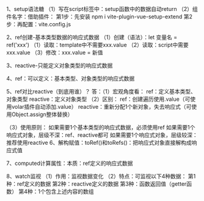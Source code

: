 1、setup语法糖
（1）写在script标签中：setup函数中的数据自动return
（2）组件名字：借助插件：
第1步：先安装
npm i vite-plugin-vue-setup-extend
第2步：再配置：vite.config.js
<script>
    import {defineConfig} from 'vite';
    import VueSetupExtend from 'vite-plugin-vue-setup-extend';
    export default defineConfig({
        plugins:[VueSetupExtend()]
    })
</script>
<script lang="ts" setup name="Person">
let a = 666;
</script>
2、ref创建-基本类型数据的响应式数据
（1）创建（语法）：let 变量名 = ref('xxx')
（1）读取：template中不需要xxx.value
（2）读取：script中需要xxx.value
（3）修改：xxx.value = 新值
<script lang="ts" setup name="Person">
    import {ref} from 'vue';
    //响应式数据：只要数据改变才做成响应式
    let name = ref('张三');
</script>
3、reactive-只能定义对象类型的响应式数据
<script lang="ts" setup name="Person">
    import {reactive} from 'vue';
    //（1）创建：响应式对象（深层次响应）：使用代理对象proxy
    let name = reactive({
        brand:'奔驰',price:100
    });
    //（2）读取：
    console.log(name.brand,name.price);
    //（3）修改：
</script>
4、ref：可以定义：基本类型、对象类型的响应式数据
<script lang="ts" setup name="Person">
    //（1）创建
    let car = ref({
        brand:'奔驰',price:100
    });
    //（2）读取
    console.log(car.value.brand);
    //（3）修改
    car.value.brand = '小米';
</script>
5、ref对比reactive（到底用谁）？
答：（1）宏观角度看：
ref：定义基本类型、对象类型
reactive：定义对象类型
（2）区别：
ref：创建遍历使用.value（可使用volar插件自动添加.value）
reactive：重新分配1个新对象，失去响应式（可使用Object.assign整体替换）
<script lang="ts" setup name="Person">
    import {reactive} from "vue";
    let car = reactive({
        brand:'奔驰',price:100
    });
    //错误方式：car = {brand:'宝马',price:1000};->页面不更新->为什么ref定义的响应式对象就更新？因为ref读取使用xxx.value，只要修改了value，就相当于更新了响应式数据
    //三角形🥰正确方式：Object.assign()方法整体替换1个新对象
    Object.assign(car,{brand:'宝马',price:1000});
</script>
<script lang="ts" setup name="Person">
    let car = reactive({
        brand:'奔驰',price:100
    });
    //错误方式：car = ref({brand:'宝马',price:1000});->页面不更新
    //三角形🥰正确方式：整体替换1个新对象
    Object.assign(car,{brand:'宝马',price:1000});
</script>
（3）使用原则：
如果需要1个基本类型的响应式数据，必须使用ref
如果需要1个响应式对象，层级不深：ref、reactive都可
如果需要1个响应式对象，层级较深：推荐使用reactive
6、解构赋值：toRef()和toRefs()：把响应式对象直接解构成响应式值
<script lang="ts" setup name="Person">
   import {reactive,toRef} from "vue";
   //响应式对象
   let person = reactive({
    name:'张三',
    age:18
   });
   //（1）解构赋值：toRefs()：把reactive定义的对象每一组key:value都变成新对象，但value都变为ref定义的响应式数据值：{name:ref(person.name),age:ref(person.age)}
   //解构
   let {name,age} = toRefs
   (person);
   console.log("直接解构出响应式数据name,age=",name,age);
   //（2）toRef（）
     let n1 = toRef(person,'name');
     let a1 = toRef(person,'age');
   (person);
</script>
7、computed计算属性：本质：ref定义的响应式数据
<script lang="ts" setup name="Person">
    import {ref,computed} from 'vue';
    let firstName = ref('李');
    let lastName = ref('四');
    // let fullName = computed(()=>{return firstName.value+lastName.value});
    let fullName = computed({
        get(){
            return firstName.value+ '-' + lastName.value
        },
        set(val){
            let [str1,str2] = val.split('-');
            firstName.value = str1;
            lastName.value = str2;
        }
    });
    //（1）读取计算属性
    console.log("~~fullName=",fullName);
    //（2）修改计算属性
    function changeName(){
        fullName.value = '张-三'
    }
</script>
8、watch监视
（1）作用：监视数据变化
（2）特点：可监视以下4种数据：
第1种：ref定义的数据
第2种：reactive定义的数据
第3种：函数返回值（getter函数）
第4种：1个包含上述内容的数组
<script lang="ts" setup name="Person">
    import {ref,watch} from 'vue';
    //第1种：监视ref定义的基本类型数据
    let sum = ref(0);
    function changeSum(){
        sum.value += 1;
    };
    let stopWatch = watch(sum,(newVal,oldVal)=>{
        console.log("sum变化了");
        if(newVal >= 10){
            stopWatch();
        }
    });
    //监视ref定义的对象类型数据
    let person = {
        name:'张三',
        age:18
    }
    function changeName(){
        person.value.name += "~";
    }
    function changeAge(){
        person.value.name += 1;
    }
    function changePerson(){
        person.value = {name:'丽丽',age:28};
    }
    //监视ref定义的对象类型数据，监视对象的地址值，若想监视对象内部属性变化，需要手动开启深度监视
    //注意：若修改ref定义的对象中的属性，则newValue和oldValue都是新值，因为它们是同一个对象
    //注意：若修改ref定义的对象，则newValue是新值，oldValue是旧值，因为它们是不同对象
    //watch(被监视的数据，监视的回调，配置对象等)
    watch(person,(newVal,oldVal)=>{
        console.log()
    }，{deep:true,immediate:true})
    //第2种：监视reactive定义的数据
    let obj = reactive({
        name:'张三',
        age:90
    });
    //注意：修改reactive定义的整个对象，为什么需要使用Object.assign()？
    //原因：因为使用 Object.assign() 可以将新对象的属性复制到原响应式对象上，而不是直接替换整个对象。当使用 Object.assign() 复制属性时，Proxy 代理会拦截这些属性的设置操作。对于已经存在的属性，Proxy 会触发相应的更新逻辑，通知 Vue 进行响应式更新。对于新添加的属性，Vue 会自动将其也纳入响应式系统，确保后续对该属性的修改也能触发更新。
    function changeObj(){
            Object.assign(obj, {name:'李四',
        age:80})
    }
</script>